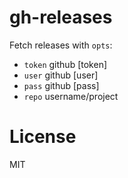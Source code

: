 
# gh-releases


 Fetch releases with `opts`:

 - `token` github [token]
 - `user` github [user]
 - `pass` github [pass]
 - `repo` username/project

# License

  MIT